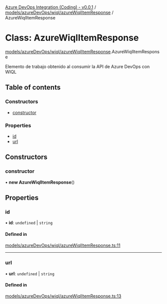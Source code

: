 [Azure DevOps Integration (Coding) - v0.0.1](../README.md) / [models/azureDevOps/wiql/azureWiqlItemResponse](../modules/models_azureDevOps_wiql_azureWiqlItemResponse.md) / AzureWiqlItemResponse

# Class: AzureWiqlItemResponse

[models/azureDevOps/wiql/azureWiqlItemResponse](../modules/models_azureDevOps_wiql_azureWiqlItemResponse.md).AzureWiqlItemResponse

Elemento de trabajo obtenido al consumir la API de Azure DevOps con WIQL

## Table of contents

### Constructors

- [constructor](models_azureDevOps_wiql_azureWiqlItemResponse.AzureWiqlItemResponse.md#constructor)

### Properties

- [id](models_azureDevOps_wiql_azureWiqlItemResponse.AzureWiqlItemResponse.md#id)
- [url](models_azureDevOps_wiql_azureWiqlItemResponse.AzureWiqlItemResponse.md#url)

## Constructors

### constructor

• **new AzureWiqlItemResponse**()

## Properties

### id

• **id**: `undefined` \| `string`

#### Defined in

[models/azureDevOps/wiql/azureWiqlItemResponse.ts:11](https://github.com/jeysgar1/azure-devops-api-kms/blob/9e6388c/src/models/azureDevOps/wiql/azureWiqlItemResponse.ts#L11)

___

### url

• **url**: `undefined` \| `string`

#### Defined in

[models/azureDevOps/wiql/azureWiqlItemResponse.ts:13](https://github.com/jeysgar1/azure-devops-api-kms/blob/9e6388c/src/models/azureDevOps/wiql/azureWiqlItemResponse.ts#L13)
